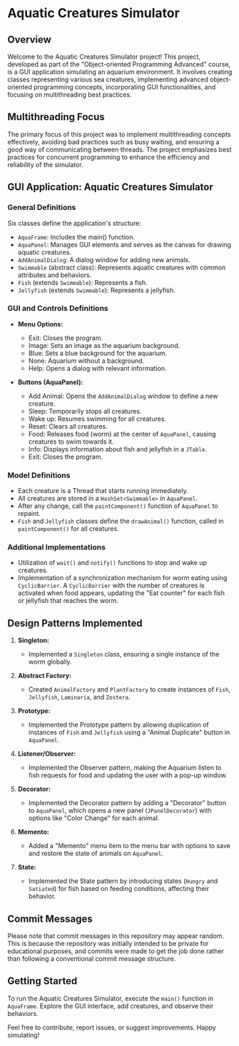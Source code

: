 # Aquatic Creatures Simulator

## Overview

Welcome to the Aquatic Creatures Simulator project! This project, developed as part of the "Object-oriented Programming Advanced" course, is a GUI application simulating an aquarium environment. It involves creating classes representing various sea creatures, implementing advanced object-oriented programming concepts, incorporating GUI functionalities, and focusing on multithreading best practices.

## Multithreading Focus

The primary focus of this project was to implement multithreading concepts effectively, avoiding bad practices such as busy waiting, and ensuring a good way of communicating between threads. The project emphasizes best practices for concurrent programming to enhance the efficiency and reliability of the simulator.

## GUI Application: Aquatic Creatures Simulator

### General Definitions

Six classes define the application's structure:
- `AquaFrame`: Includes the main() function.
- `AquaPanel`: Manages GUI elements and serves as the canvas for drawing aquatic creatures.
- `AddAnimalDialog`: A dialog window for adding new animals.
- `Swimmable` (abstract class): Represents aquatic creatures with common attributes and behaviors.
- `Fish` (extends `Swimmable`): Represents a fish.
- `Jellyfish` (extends `Swimmable`): Represents a jellyfish.

### GUI and Controls Definitions

- **Menu Options:**
  - Exit: Closes the program.
  - Image: Sets an image as the aquarium background.
  - Blue: Sets a blue background for the aquarium.
  - None: Aquarium without a background.
  - Help: Opens a dialog with relevant information.

- **Buttons (AquaPanel):**
  - Add Animal: Opens the `AddAnimalDialog` window to define a new creature.
  - Sleep: Temporarily stops all creatures.
  - Wake up: Resumes swimming for all creatures.
  - Reset: Clears all creatures.
  - Food: Releases food (worm) at the center of `AquaPanel`, causing creatures to swim towards it.
  - Info: Displays information about fish and jellyfish in a `JTable`.
  - Exit: Closes the program.

### Model Definitions

- Each creature is a Thread that starts running immediately.
- All creatures are stored in a `HashSet<Swimmable>` in `AquaPanel`.
- After any change, call the `paintComponent()` function of `AquaPanel` to repaint.
- `Fish` and `Jellyfish` classes define the `drawAnimal()` function, called in `paintComponent()` for all creatures.

### Additional Implementations

- Utilization of `wait()` and `notify()` functions to stop and wake up creatures.
- Implementation of a synchronization mechanism for worm eating using `CyclicBarrier`. A `CyclicBarrier` with the number of creatures is activated when food appears, updating the "Eat counter" for each fish or jellyfish that reaches the worm.

## Design Patterns Implemented

1. **Singleton:**
   - Implemented a `Singleton` class, ensuring a single instance of the worm globally.

2. **Abstract Factory:**
   - Created `AnimalFactory` and `PlantFactory` to create instances of `Fish`, `Jellyfish`, `Laminaria`, and `Zostera`.

3. **Prototype:**
   - Implemented the Prototype pattern by allowing duplication of instances of `Fish` and `Jellyfish` using a "Animal Duplicate" button in `AquaPanel`.

4. **Listener/Observer:**
   - Implemented the Observer pattern, making the Aquarium listen to fish requests for food and updating the user with a pop-up window.

5. **Decorator:**
   - Implemented the Decorator pattern by adding a "Decorator" button to `AquaPanel`, which opens a new panel (`JPanelDecorator`) with options like "Color Change" for each animal.

6. **Memento:**
   - Added a "Memento" menu item to the menu bar with options to save and restore the state of animals on `AquaPanel`.

7. **State:**
   - Implemented the State pattern by introducing states (`Hungry` and `Satiated`) for fish based on feeding conditions, affecting their behavior.

## Commit Messages

Please note that commit messages in this repository may appear random. This is because the repository was initially intended to be private for educational purposes, and commits were made to get the job done rather than following a conventional commit message structure.

## Getting Started

To run the Aquatic Creatures Simulator, execute the `main()` function in `AquaFrame`. Explore the GUI interface, add creatures, and observe their behaviors.

Feel free to contribute, report issues, or suggest improvements. Happy simulating!
